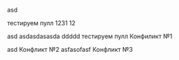 asd

тестируем пулл 1231    12

asd
asdasdasasda
ddddd
тестируем пулл Конфиликт №1

asd
Конфликт №2
asfasofasf       Конфликт №3
